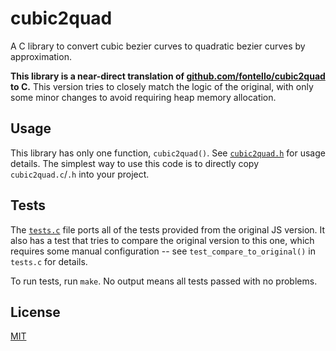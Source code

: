 # cubic2quad

A C library to convert cubic bezier curves to quadratic bezier curves by
approximation.

**This library is a near-direct translation of
[github.com/fontello/cubic2quad](https://github.com/fontello/cubic2quad) to C.**
This version tries to closely match the logic of the original, with only some
minor changes to avoid requiring heap memory allocation.

## Usage

This library has only one function, `cubic2quad()`. See
[`cubic2quad.h`](cubic2quad.h) for usage details. The simplest way to use this
code is to directly copy `cubic2quad.c`/`.h` into your project.

## Tests

The [`tests.c`](tests.c) file ports all of the tests provided from the original JS version.
It also has a test that tries to compare the original version to this one,
which requires some manual configuration -- see `test_compare_to_original()`
in `tests.c` for details.

To run tests, run `make`. No output means all tests passed with no problems.

## License

[MIT](LICENSE)
